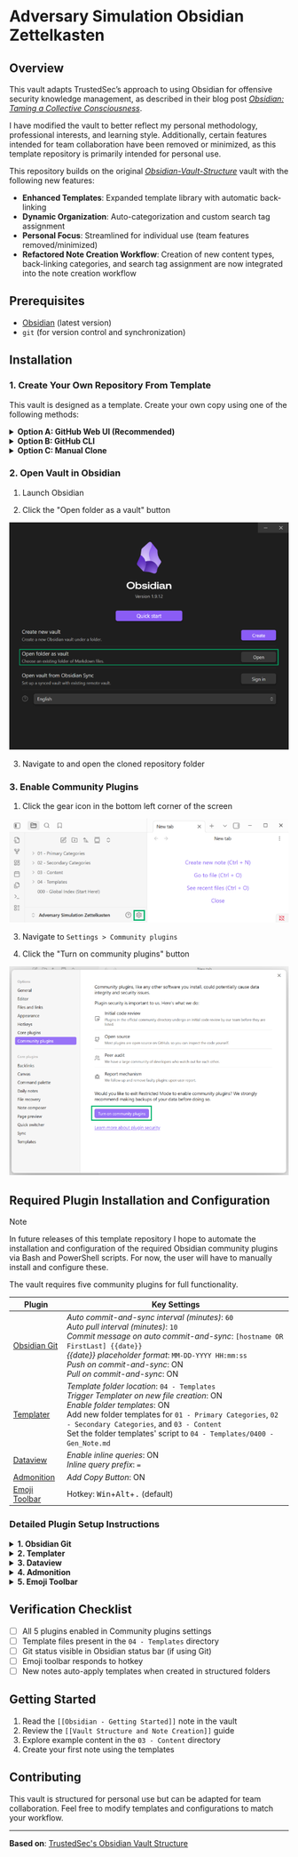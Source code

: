 # Adversary Simulation Obsidian Zettelkasten

## Overview

This vault adapts TrustedSec’s approach to using Obsidian for offensive security knowledge management, as described in their blog post [*Obsidian: Taming a Collective Consciousness*](https://www.trustedsec.com/blog/obsidian-taming-a-collective-consciousness/).

I have modified the vault to better reflect my personal methodology, professional interests, and learning style. Additionally, certain features intended for team collaboration have been removed or minimized, as this template repository is primarily intended for personal use.

This repository builds on the original [*Obsidian-Vault-Structure*](https://github.com/trustedsec/Obsidian-Vault-Structure) vault with the following new features:
* **Enhanced Templates**: Expanded template library with automatic back-linking
* **Dynamic Organization**: Auto-categorization and custom search tag assignment
* **Personal Focus**: Streamlined for individual use (team features removed/minimized)
* **Refactored Note Creation Workflow**: Creation of new content types, back-linking categories, and search tag assignment are now integrated into the note creation workflow

## Prerequisites

* [Obsidian](https://obsidian.md/) (latest version)
* `git` (for version control and synchronization)

## Installation

### 1. Create Your Own Repository From Template

This vault is designed as a template. Create your own copy using one of the following methods:

<details>
<summary><strong>Option A: GitHub Web UI (Recommended)</strong></summary>
<br />
1. Navigate to this vault's repository on GitHub

2. Expand the green "Use this template" option in the top right corner

3. Select "Create a new repository"

![](/img/installation-github-01.png)

4. Choose your repository name, description, and visibility options

5. Click the green "Create repository" button

![](/img/installation-github-02.png)

6. Clone your new repository locally:

```
git clone git@github.com:[your-username]/[your-repo-name]
cd [your-repo-name]
```

</details>

<details>
<summary><strong>Option B: GitHub CLI</strong></summary>
<br />
1. Ensure you have successfully authenticated to your GitHub account via the GitHub CLI client utility:

```
gh auth login
```

2. Create a new repository from this template repository:

```
gh repo create [your-repo-name] --template [template-repo-url] [`--public`, `--private`, or `--internal`]
```

3. Clone your new repository locally:

```
gh repo clone [your-username]/[your-repo-name]
cd [your-repo-name]
```

</details>

<details>
<summary><strong>Option C: Manual Clone</strong></summary>
<br />
1. If you prefer to work locally without creating a GitHub repository or want to use a different Git platform (e.g., GitLab), first clone the template repository locally:

```
git clone [this-repository-url]
cd adversary-simulation-zettelkasten
```

2. Remove the original remote and reinitialize:

```
rm -rf .git
git init
```

3. Continue working locally, or push your changes to a new repository on your preferred platform (e.g., GitLab)

</details>

### 2. Open Vault in Obsidian

1. Launch Obsidian

2. Click the "Open folder as a vault" button

![](/img/open-vault-01.png)

3. Navigate to and open the cloned repository folder

### 3. Enable Community Plugins

1. Click the gear icon in the bottom left corner of the screen

![](/img/enable-plugins-01.png)

3. Navigate to `Settings > Community plugins`

4. Click the "Turn on community plugins" button

![](/img/enable-plugins-02.png)

## Required Plugin Installation and Configuration

> [!NOTE]
> In future releases of this template repository I hope to automate the installation and configuration of the required Obsidian community plugins via Bash and PowerShell scripts. For now, the user will have to manually install and configure these.

The vault requires five community plugins for full functionality.

| Plugin        | Key Settings                                        |
| ------------- | --------------------------------------------------- |
| [Obsidian Git](https://publish.obsidian.md/hub/02+-+Community+Expansions/02.05+All+Community+Expansions/Plugins/obsidian-git) | *Auto commit-and-sync interval (minutes)*: `60`<br />*Auto pull interval (minutes)*: `10`<br />*Commit message on auto commit-and-sync*: `[hostname OR FirstLast] {{date}}`<br />*{{date}} placeholder format*: `MM-DD-YYYY HH:mm:ss`<br />*Push on commit-and-sync*: ON<br />*Pull on commit-and-sync*: ON |
| [Templater](https://publish.obsidian.md/hub/02+-+Community+Expansions/02.05+All+Community+Expansions/Plugins/templater-obsidian) | *Template folder location*: `04 - Templates`<br />*Trigger Templater on new file creation*: ON<br />*Enable folder templates*: ON<br />Add new folder templates for `01 - Primary Categories`, `02 - Secondary Categories`, and `03 - Content`<br />Set the folder templates' script to `04 - Templates/0400 - Gen_Note.md` |
| [Dataview](https://publish.obsidian.md/hub/02+-+Community+Expansions/02.05+All+Community+Expansions/Plugins/dataview) | *Enable inline queries*: ON<br /> *Inline query prefix*: `=`                     |
| [Admonition](https://publish.obsidian.md/hub/02+-+Community+Expansions/02.05+All+Community+Expansions/Plugins/obsidian-admonition) | *Add Copy Button*: ON                                     |
| [Emoji Toolbar](https://publish.obsidian.md/hub/02+-+Community+Expansions/02.05+All+Community+Expansions/Plugins/obsidian-emoji-toolbar) | Hotkey: <kbd>Win</kbd>+<kbd>Alt</kbd>+<kbd>.</kbd> (default)                         |

### Detailed Plugin Setup Instructions

<details>
<summary><strong>1. Obsidian Git</strong></summary>

##### Obsidian Git Installation

You may skip Obsidian Git installation and configuration if you are not working with remote repositories.

1. In the community plugins settings page of Obsidian, click the "Browse" button

![](/img/obsidian-git-01.png)

2. Search for "Git" in the community plugins browser and select the plugin by Denis Olehov

![](/img/obsidian-git-02.png)

3. Click the "Install" button

![](/img/obsidian-git-03.png)

4. After installation, click the "Enable" button

![](/img/obsidian-git-04.png)

#### Obsidian Git Configuration

1. Click the "Options" button

![](/img/obsidian-git-05.png)

2. Set the "Auto commit-and-sync interval (minutes)" option to `60`

3. Set the "Auto pull interval (minutes)" option to `10`

4. Set the "Commit message on auto commit-and-sync" option to `[hostname OR FirstLast] {{date}}`

5. Set the "{{date}} placeholder format" option to `MM-DD-YYYY HH:mm:ss` or your preferred date format

6. Toggle the "Push on commit-and-sync" and "Pull on commit-and-sync" options to on

![](/img/obsidian-git-06.png)

7. Leave the remaining options to their default values

</details>

<details>
<summary><strong>2. Templater</strong></summary>

#### Templater Installation

1. Search for "Templater" in the community plugins browser and select the plugin by SilentVoid

![](/img/templater-01.png)

2. Click the "Install" button

![](/img/templater-02.png)

3. After installation, click the "Enable" button

![](/img/templater-03.png)

#### Templater Configuration

1. Click the "Options" button

2. Set the "Template folder location" option to `04 - Templates`

3. Toggle the "Trigger Templater on new file creation" option to on

4. Toggle the "Enable folder templates" option to on (a new set of options should appear below)

![](/img/templater-04.png)

5. Click the "Add new folder template" button, search for the following directory, set its Templater script to `04 - Templates/0400 - Gen_Note.md`, and repeat for the remaining directories:

* `01 - Primary Categories`
* `02 - Secondary Categories`
* `03 - Content`

![](/img/templater-05.png)

</details>

<details>
<summary><strong>3. Dataview</strong></summary>

#### Dataview Installation

1. Search for "Dataview" in the community plugins browser and select the plugin by Michael Brenan

![](/img/dataview-01.png)

2. Click the "Install" button

![](/img/dataview-02.png)

3. After installation, click the "Enable" button

![](/img/dataview-03.png)

#### Dataview Configuration

1. Click the "Options" button

2. Toggle "Enable inline queries" option to on

3. If you need advanced scripting capabilities (disabled by default for security), set the "Enable JavaScript queries" option to on

4. Set the "Inline query prefix" option to `=`

5. Enable/disable automatic task completion date tracking by toggling the "Automatic task completion tracking" option to on or off

</details>

<details>
<summary><strong>4. Admonition</strong></summary>

#### Admonition Installation

1. Search for "Admonition" in the community plugins browser and select the plugin by Jeremy Valentine

![](/img/admonition-01.png)

2. Click the "Install" button

![](/img/admonition-02.png)

3. After installation, click the "Enable" button

![](/img/admonition-03.png)

#### Admonition Configuration

1. Click the "Options" button

2. Toggle the "Add Copy Button" option to on for convenience

</details>

<details>
<summary><strong>5. Emoji Toolbar</strong></summary>

#### Emoji Toolbar Installation

1. Search for "Emoji Toolbar" in the community plugins browser and select the plugin by oliveryh

![](/img/emoji-toolbar-01.png)

2. Click the "Install" button

![](/img/emoji-toolbar-02.png)

3. After installation, click the "Enable" button

![](/img/emoji-toolbar-03.png)

#### Emoji Toolbar Configuration

1. Click the "Hotkeys" button

![](/img/emoji-toolbar-04.png)

2. Click the plus icon for "Emoji Toolbar: Open emoji picker" and confirm/modify the hotkey associate with launching the emoji keyboard (the default value is <kbd>Win</kbd>+<kbd>Alt</kbd>+<kbd>.</kbd>)

![](/img/emoji-toolbar-05.png)

</details>

## Verification Checklist

* [ ] All 5 plugins enabled in Community plugins settings
* [ ] Template files present in the `04 - Templates` directory
* [ ] Git status visible in Obsidian status bar (if using Git)
* [ ] Emoji toolbar responds to hotkey
* [ ] New notes auto-apply templates when created in structured folders

## Getting Started

1. Read the `[[Obsidian - Getting Started]]` note in the vault
2. Review the `[[Vault Structure and Note Creation]]` guide
3. Explore example content in the `03 - Content` directory
4. Create your first note using the templates

## Contributing

This vault is structured for personal use but can be adapted for team collaboration. Feel free to modify templates and configurations to match your workflow.

***

**Based on**: [TrustedSec's Obsidian Vault Structure](https://github.com/trustedsec/Obsidian-Vault-Structure)
